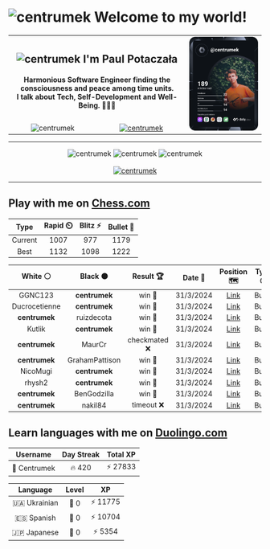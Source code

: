 <h1>
  <img
    src="https://emojis.slackmojis.com/emojis/images/1531849430/4246/blob-sunglasses.gif"
    width="30"
    alt="centrumek"
  />
  Welcome to my world!
</h1>

<table>
  <tbody>
    <tr>
      <td align="center" width="70%" colspan="2">
        <h2>
          <img
            src="https://raw.githubusercontent.com/MartinHeinz/MartinHeinz/master/wave.gif"
            width="30px"
            alt="centrumek"
          />
          I'm Paul Potaczała
        </h2>
        <h4>
          Harmonious Software Engineer finding the consciousness and peace among time units.
          <br/>
          I talk about Tech, Self-Development and Well-Being. 🌿🧘🚀
        </h4>
      </td>
      <td width="30%" rowspan="2">
        <a href="https://app.daily.dev/centrumek">
          <img
            src="./devcard.svg"
            alt="centrumek"
          />
        </a>
      </td>
    </tr>
    <tr align="center">
      <td>
        <img
          src="https://komarev.com/ghpvc/?username=centrumek&label=visitors&color=0e75b6&style=flat"
          alt="centrumek"
        >
      </td>
      <td>
        <a href="https://stackoverflow.com/users/14496012/centrumek">
          <img
            src="https://stackoverflow.com/users/flair/14496012.png?theme=dark"
            alt="centrumek"
          >
        </a>
      </td>
    </tr>
  </tbody>
</table>

---
<div align="center">
  <img 
    src="https://github-readme-stats.vercel.app/api?username=centrumek&show_icons=true&count_private=true&theme=dark&hide_border=true&hide=issues,contribs&bg_color=00000000"
    alt="centrumek"
  />
  <img
    src="https://github-readme-stats.vercel.app/api/top-langs/?username=centrumek&layout=compact&hide_border=true&theme=dark&bg_color=00000000&langs_count=6&exclude_repo=air-statistic-app"
    alt="centrumek"
  />
  <img 
    src="https://github-readme-streak-stats.herokuapp.com?user=centrumek&theme=dark&hide_border=true&background=FFFFFF00"
    alt="centrumek"
  />
  <br/>
  <br/>
  <a href="https://www.buymeacoffee.com/centrumek">
    <img
      src="https://cdn.buymeacoffee.com/buttons/v2/default-orange.png"
      height="50"
      width="210"
      alt="centrumek"
    />
  </a>
</div>

---

## Play with me on [Chess.com](https://www.chess.com/member/centrumek)

<div align="center">
<!--START_SECTION:chessStats-->
<!-- Automatically generated with https://github.com/Balastrong/chess-stats-action -->

| Type | Rapid ⏲️ | Blitz ⚡ | Bullet 🔫 |
|:---:|:---:|:---:|:---:|
| Current | 1007 | 977 | 1179 |
| Best | 1132 | 1098 | 1222 |

| White ⚪ | Black ⚫ | Result 🏆 | Date 📅 | Position 🗺️ | Type 🕕 |
|:---:|:---:|:---:|:---:|:---:|:---:|
| GGNC123 | **centrumek** | win 🥇 | 31/3/2024 | <a href="http://www.ee.unb.ca/cgi-bin/tervo/fen.pl?select=r7/8/3kp3/1p1p1p2/pP1P2p1/2P1P3/5K2/6R1 w - -">Link</a> | Bullet |
| Ducrocetienne | **centrumek** | win 🥇 | 31/3/2024 | <a href="http://www.ee.unb.ca/cgi-bin/tervo/fen.pl?select=5r2/p3R1p1/4R3/1p1P1pkp/6p1/8/PPPK2q1/8 w - -">Link</a> | Bullet |
| **centrumek** | ruizdecota | win 🥇 | 31/3/2024 | <a href="http://www.ee.unb.ca/cgi-bin/tervo/fen.pl?select=4k3/1pp2p1K/3p4/6r1/1P6/6Pb/P1P4P/4R3 b - -">Link</a> | Bullet |
| Kutlik | **centrumek** | win 🥇 | 31/3/2024 | <a href="http://www.ee.unb.ca/cgi-bin/tervo/fen.pl?select=7r/4b2p/2k5/3p4/3P4/PpP1r2P/6K1/8 w - -">Link</a> | Bullet |
| **centrumek** | MaurCr | checkmated ❌ | 31/3/2024 | <a href="http://www.ee.unb.ca/cgi-bin/tervo/fen.pl?select=r5k1/5p2/2p1P1p1/1p3P1p/p5PP/6qK/P4b2/5r2 w - -">Link</a> | Bullet |
| **centrumek** | GrahamPattison | win 🥇 | 31/3/2024 | <a href="http://www.ee.unb.ca/cgi-bin/tervo/fen.pl?select=r1b2rk1/1p2ppbp/pq3np1/2p1N3/PnP2P2/1P1P4/1B1Q2PP/RN2KB1R b KQ -">Link</a> | Bullet |
| NicoMugi | **centrumek** | win 🥇 | 31/3/2024 | <a href="http://www.ee.unb.ca/cgi-bin/tervo/fen.pl?select=8/3R4/4k3/5p2/3P2pP/4P3/2rr1PKP/8 w - -">Link</a> | Bullet |
| rhysh2 | **centrumek** | win 🥇 | 31/3/2024 | <a href="http://www.ee.unb.ca/cgi-bin/tervo/fen.pl?select=8/8/8/2k1r2p/P7/1P3RP1/3K3P/8 w - -">Link</a> | Bullet |
| **centrumek** | BenGodzilla | win 🥇 | 31/3/2024 | <a href="http://www.ee.unb.ca/cgi-bin/tervo/fen.pl?select=6k1/3r4/1K2p1p1/5b2/P7/3n4/7n/8 b - -">Link</a> | Bullet |
| **centrumek** | nakil84 | timeout ❌ | 31/3/2024 | <a href="http://www.ee.unb.ca/cgi-bin/tervo/fen.pl?select=6k1/6bp/6p1/1P3pP1/P4P1P/3pr1K1/3R4/8 w - -">Link</a> | Bullet |

<!--END_SECTION:chessStats-->
</div>

## Learn languages with me on [Duolingo.com](https://www.duolingo.com/profile/Centrumek)

<div align="center">
<!--START_SECTION:duolingoStats-->
<!-- Automatically generated with https://github.com/centrumek/duolingo-readme-stats-->

| Username | Day Streak | Total XP |
|:---:|:---:|:---:|
| 👤 Centrumek | 🔥 420 | ⚡ 27833 |

| Language | Level | XP |
|:---:|:---:|:---:|
| 🇺🇦 Ukrainian | 👑 0 | ⚡ 11775 |
| 🇪🇸 Spanish | 👑 0 | ⚡ 10704 |
| 🇯🇵 Japanese | 👑 0 | ⚡ 5354 |

<!--END_SECTION:duolingoStats-->
</div>
<!--
**centrumek/centrumek** is a ✨ _special_ ✨ repository because its `README.md` (this file) appears on your GitHub profile.

Here are some ideas to get you started:

- 🔭 I’m currently working on ...
- 🌱 I’m currently learning ...
- 👯 I’m looking to collaborate on ...
- 🤔 I’m looking for help with ...
- 💬 Ask me about ...
- 📫 How to reach me: ...
- 😄 Pronouns: ...
- ⚡ Fun fact: ...
-->
